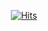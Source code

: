 <div align=center>
  
[![Hits](https://hits.seeyoufarm.com/api/count/incr/badge.svg?url=https%3A%2F%2Fgithub.com%2FHongDongk%2FHongDongk.git&count_bg=%2379C83D&title_bg=%23555555&icon=&icon_color=%23E7E7E7&title=hits&edge_flat=false)](https://hits.seeyoufarm.com)
<!--

</div>

### Hi there 👋

## Career

|     Type    |        Date       |                       Contents                      |              Organization             |
|:-----------:|:-----------------:|:---------------------------------------------------:|:-------------------------------------:|
|   Education |  2017.3 ~ 2023.2  | Department of Information communication engineering | Hankuk University of  Froeign Studies |
|  Employment | 2022.1   ~ 2022.3 |                Block Chain/AI project               |             CityLabs.co.kr            |
|             |                   |                                                     |                                       |

**HongDongk/HongDongk** is a ✨ _special_ ✨ repository because its `README.md` (this file) appears on your GitHub profile.

Here are some ideas to get you started:

- 🔭 I’m currently working on ...
- 🌱 I’m currently learning ...
- 👯 I’m looking to collaborate on ...
- 🤔 I’m looking for help with ...
- 💬 Ask me about ...
- 📫 How to reach me: ...
- 😄 Pronouns: ...
- ⚡ Fun fact: ...
-->
